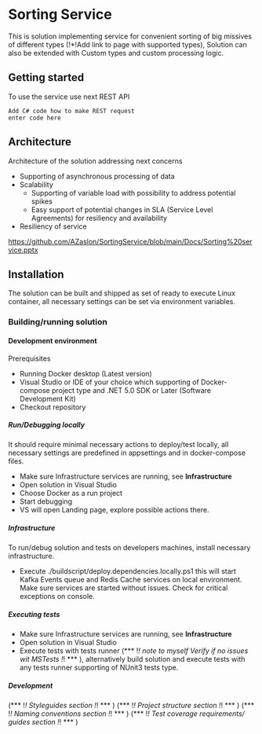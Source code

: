 # Sorting Service

This is solution implementing service for convenient sorting of big missives of different types  (!*!Add link to page with supported types), Solution can also be extended with Custom types and custom processing logic.

## Getting started
To use the service use next REST API 

    Add C# code how to make REST request
    enter code here

## Architecture 
Architecture of the solution addressing next concerns 

 - Supporting of asynchronous processing of data
 - Scalability 
	 - Supporting of variable load  with possibility to address potential spikes 
	 - Easy support of potential changes in SLA (Service Level Agreements) for resiliency and availability 
 - Resiliency of service  

https://github.com/AZaslon/SortingService/blob/main/Docs/Sorting%20service.pptx

## Installation
The solution can be built and shipped as set of  ready to execute Linux container, all necessary settings can be set via environment variables.

### Building/running solution

#### Development environment

Prerequisites

 - Running Docker desktop (Latest version)
 - Visual Studio or IDE of your choice which  supporting of Docker-compose project type  and  .NET 5.0 SDK or Later (Software Development Kit)
 - Checkout repository
 
##### Run/Debugging locally
It should require minimal necessary actions to deploy/test locally, all necessary settings are predefined in appsettings and in docker-compose files.

 - Make sure Infrastructure services are running, see **Infrastructure** 
 - Open solution in Visual Studio
 - Choose  Docker as a run project 
 - Start debugging
 - VS will open Landing page, explore possible actions there.
 
##### Infrastructure
 To run/debug solution and tests on developers machines, install necessary infrastructure.
   - Execute ./buildscript/deploy.dependencies.locally.ps1   this will start Kafka Events queue and Redis Cache  services on local environment. Make sure services are started without issues. Check for critical exceptions on console.

##### Executing tests
- Make sure Infrastructure services are running, see **Infrastructure**
- Open solution in Visual Studio
- Execute tests with tests runner (*** !*!  note to myself Verify  if no issues wit MSTests !*! ***  ), alternatively build solution and execute tests with any tests runner supporting of NUnit3 tests type.


##### Development

(*** !*!  Styleguides section !*! ***  )
(*** !*!  Project structure section !*! ***  )
(*** !*!  Naming conventions section !*! ***  )
(*** !*!  Test coverage requirements/ guides section !*! ***  )

